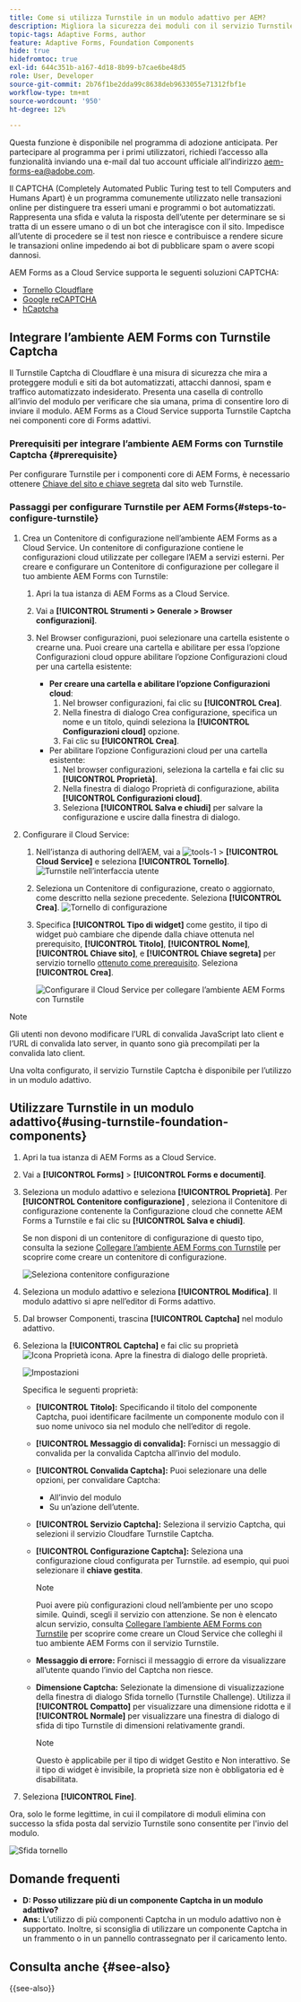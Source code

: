 ```yaml
---
title: Come si utilizza Turnstile in un modulo adattivo per AEM?
description: Migliora la sicurezza dei moduli con il servizio Turnstile. Guida dettagliata all’interno!
topic-tags: Adaptive Forms, author
feature: Adaptive Forms, Foundation Components
hide: true
hidefromtoc: true
exl-id: 644c351b-a167-4d18-8b99-b7cae6be48d5
role: User, Developer
source-git-commit: 2b76f1be2dda99c8638deb9633055e71312fbf1e
workflow-type: tm+mt
source-wordcount: '950'
ht-degree: 12%

---
```


<span class="preview"> Questa funzione è disponibile nel programma di adozione anticipata. Per partecipare al programma per i primi utilizzatori, richiedi l’accesso alla funzionalità inviando una e-mail dal tuo account ufficiale all’indirizzo aem-forms-ea@adobe.com. </span>

Il CAPTCHA (Completely Automated Public Turing test to tell Computers and Humans Apart) è un programma comunemente utilizzato nelle transazioni online per distinguere tra esseri umani e programmi o bot automatizzati. Rappresenta una sfida e valuta la risposta dell’utente per determinare se si tratta di un essere umano o di un bot che interagisce con il sito. Impedisce all’utente di procedere se il test non riesce e contribuisce a rendere sicure le transazioni online impedendo ai bot di pubblicare spam o avere scopi dannosi.

AEM Forms as a Cloud Service supporta le seguenti soluzioni CAPTCHA:

* [Tornello Cloudflare](#integrate-aem-forms-environment-with-turnstile-captcha)
* [Google reCAPTCHA](/help/forms/captcha-adaptive-forms.md)
* [hCaptcha](/help/forms/integrate-adaptive-forms-hcaptcha.md)

## Integrare l’ambiente AEM Forms con Turnstile Captcha

Il Turnstile Captcha di Cloudflare è una misura di sicurezza che mira a proteggere moduli e siti da bot automatizzati, attacchi dannosi, spam e traffico automatizzato indesiderato. Presenta una casella di controllo all’invio del modulo per verificare che sia umana, prima di consentire loro di inviare il modulo. AEM Forms as a Cloud Service supporta Turnstile Captcha nei componenti core di Forms adattivi.

<!-- ![Turnstile](assets/Turnstile-challenge.png)-->

### Prerequisiti per integrare l’ambiente AEM Forms con Turnstile Captcha {#prerequisite}

Per configurare Turnstile per i componenti core di AEM Forms, è necessario ottenere [Chiave del sito e chiave segreta](https://developers.cloudflare.com/turnstile/get-started/) dal sito web Turnstile.

### Passaggi per configurare Turnstile per AEM Forms{#steps-to-configure-turnstile}

1. Crea un Contenitore di configurazione nell’ambiente AEM Forms as a Cloud Service. Un contenitore di configurazione contiene le configurazioni cloud utilizzate per collegare l’AEM a servizi esterni. Per creare e configurare un Contenitore di configurazione per collegare il tuo ambiente AEM Forms con Turnstile:
   1. Apri la tua istanza di AEM Forms as a Cloud Service.
   1. Vai a **[!UICONTROL Strumenti > Generale > Browser configurazioni]**.
   1. Nel Browser configurazioni, puoi selezionare una cartella esistente o crearne una. Puoi creare una cartella e abilitare per essa l’opzione Configurazioni cloud oppure abilitare l’opzione Configurazioni cloud per una cartella esistente:

      * **Per creare una cartella e abilitare l’opzione Configurazioni cloud**:
         1. Nel browser configurazioni, fai clic su **[!UICONTROL Crea]**.
         1. Nella finestra di dialogo Crea configurazione, specifica un nome e un titolo, quindi seleziona la **[!UICONTROL Configurazioni cloud]** opzione.
         1. Fai clic su **[!UICONTROL Crea]**.
      * Per abilitare l’opzione Configurazioni cloud per una cartella esistente:
         1. Nel browser configurazioni, seleziona la cartella e fai clic su **[!UICONTROL Proprietà]**.
         1. Nella finestra di dialogo Proprietà di configurazione, abilita **[!UICONTROL Configurazioni cloud]**.
         1. Seleziona **[!UICONTROL Salva e chiudi]** per salvare la configurazione e uscire dalla finestra di dialogo.

1. Configurare il Cloud Service:
   1. Nell’istanza di authoring dell’AEM, vai a ![tools-1](assets/tools-1.png) > **[!UICONTROL Cloud Service]** e seleziona **[!UICONTROL Tornello]**.
      ![Turnstile nell’interfaccia utente](assets/turnstile-in-ui.png)
   1. Seleziona un Contenitore di configurazione, creato o aggiornato, come descritto nella sezione precedente. Seleziona **[!UICONTROL Crea]**.
      ![Tornello di configurazione](assets/config-hcaptcha.png)
   1. Specifica **[!UICONTROL Tipo di widget]** come gestito, il tipo di widget può cambiare che dipende dalla chiave ottenuta nel prerequisito, **[!UICONTROL Titolo]**, **[!UICONTROL Nome]**, **[!UICONTROL Chiave sito]**, e **[!UICONTROL Chiave segreta]** per servizio tornello [ottenuto come prerequisito](#prerequisite). Seleziona **[!UICONTROL Crea]**.

      ![Configurare il Cloud Service per collegare l’ambiente AEM Forms con Turnstile](assets/config-turntstile.png)

>[!NOTE]
> Gli utenti non devono modificare l’URL di convalida JavaScript lato client e l’URL di convalida lato server, in quanto sono già precompilati per la convalida lato client.

Una volta configurato, il servizio Turnstile Captcha è disponibile per l’utilizzo in un modulo adattivo.

## Utilizzare Turnstile in un modulo adattivo{#using-turnstile-foundation-components}

1. Apri la tua istanza di AEM Forms as a Cloud Service.
1. Vai a **[!UICONTROL Forms]** > **[!UICONTROL Forms e documenti]**.
1. Seleziona un modulo adattivo e seleziona **[!UICONTROL Proprietà]**. Per **[!UICONTROL Contenitore configurazione]** , seleziona il Contenitore di configurazione contenente la Configurazione cloud che connette AEM Forms a Turnstile e fai clic su **[!UICONTROL Salva e chiudi]**.

   Se non disponi di un contenitore di configurazione di questo tipo, consulta la sezione [Collegare l’ambiente AEM Forms con Turnstile](#connect-your-forms-environment-with-turnstile-service) per scoprire come creare un contenitore di configurazione.

   ![Seleziona contenitore configurazione](/help/forms/assets/captcha-properties.png)

1. Seleziona un modulo adattivo e seleziona **[!UICONTROL Modifica]**. Il modulo adattivo si apre nell’editor di Forms adattivo.
1. Dal browser Componenti, trascina **[!UICONTROL Captcha]** nel modulo adattivo.
1. Seleziona la **[!UICONTROL Captcha]** e fai clic su proprietà ![Icona Proprietà](assets/configure-icon.svg) icona. Apre la finestra di dialogo delle proprietà.

   ![Impostazioni](assets/turnstile-setting-v1.png)

   Specifica le seguenti proprietà:

   * **[!UICONTROL Titolo]:** Specificando il titolo del componente Captcha, puoi identificare facilmente un componente modulo con il suo nome univoco sia nel modulo che nell’editor di regole.
   * **[!UICONTROL Messaggio di convalida]:** Fornisci un messaggio di convalida per la convalida Captcha all’invio del modulo.
   * **[!UICONTROL Convalida Captcha]:** Puoi selezionare una delle opzioni, per convalidare Captcha:
      * All’invio del modulo
      * Su un’azione dell’utente.
   * **[!UICONTROL Servizio Captcha]:** Seleziona il servizio Captcha, qui selezioni il servizio Cloudfare Turnstile Captcha.
   * **[!UICONTROL Configurazione Captcha]:** Seleziona una configurazione cloud configurata per Turnstile. ad esempio, qui puoi selezionare il **chiave gestita**.
     >[!NOTE]
     >Puoi avere più configurazioni cloud nell’ambiente per uno scopo simile. Quindi, scegli il servizio con attenzione. Se non è elencato alcun servizio, consulta [Collegare l’ambiente AEM Forms con Turnstile](#connect-your-forms-environment-with-turnstile-service) per scoprire come creare un Cloud Service che colleghi il tuo ambiente AEM Forms con il servizio Turnstile.

   * **Messaggio di errore:** Fornisci il messaggio di errore da visualizzare all’utente quando l’invio del Captcha non riesce.
   * **Dimensione Captcha:** Selezionate la dimensione di visualizzazione della finestra di dialogo Sfida tornello (Turnstile Challenge). Utilizza il **[!UICONTROL Compatto]** per visualizzare una dimensione ridotta e il **[!UICONTROL Normale]** per visualizzare una finestra di dialogo di sfida di tipo Turnstile di dimensioni relativamente grandi.


     >[!NOTE]
     >Questo è applicabile per il tipo di widget Gestito e Non interattivo. Se il tipo di widget è invisibile, la proprietà size non è obbligatoria ed è disabilitata.

1. Seleziona **[!UICONTROL Fine]**.

Ora, solo le forme legittime, in cui il compilatore di moduli elimina con successo la sfida posta dal servizio Turnstile sono consentite per l&#39;invio del modulo.

![Sfida tornello](assets/turnstile-challenge.png)

## Domande frequenti

* **D: Posso utilizzare più di un componente Captcha in un modulo adattivo?**
* **Ans:** L’utilizzo di più componenti Captcha in un modulo adattivo non è supportato. Inoltre, si sconsiglia di utilizzare un componente Captcha in un frammento o in un pannello contrassegnato per il caricamento lento.

## Consulta anche {#see-also}

{{see-also}}
